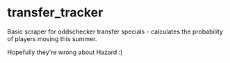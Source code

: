 # transfer_tracker

Basic scraper for oddschecker transfer specials - calculates the probability of players moving this summer.

Hopefully they're wrong about Hazard :)

